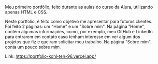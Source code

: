 Meu primeiro portfólio, feito durante as aulas do curso da Alura, utilizando apenas HTML e CSS.

Neste portfólio, é feito como objetivo me apresentar para futuros clientes. Foi feito 2 páginas: um "Home" e um "Sobre mim".
Na página "Home", contém algumas informações, como, por exemplo, meu GitHub e LinkedIn para entrarem em contato caso tenham interesse em ver algum dos projetos que fiz e queiram solicitar meu trabalho. Na página "Sobre mim", conta um pouco sobre mim.

Link: https://portfolio-kohl-ten-96.vercel.app/
